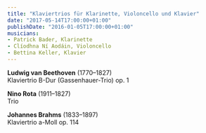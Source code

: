 ```yaml
---
title: "Klaviertrios für Klarinette, Violoncello und Klavier"
date: "2017-05-14T17:00:00+01:00"
publishDate: "2016-01-05T17:00:00+01:00"
musicians:
- Patrick Bader, Klarinette
- Clíodhna Ní Aodáin, Violoncello
- Bettina Keller, Klavier
---
```


__Ludwig van Beethoven__ (1770–1827)  
Klaviertrio B-Dur (Gassenhauer-Trio) op. 1

__Nino Rota__ (1911–1827)  
Trio

__Johannes Brahms__ (1833–1897)  
Klaviertrio a-Moll op. 114
